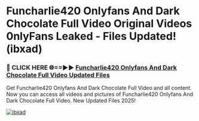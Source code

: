 # Funcharlie420 Onlyfans And Dark Chocolate Full Video Original Videos 0nlyFans Leaked - Files Updated! (ibxad)

<h3>🔴 CLICK HERE 🌐==►► <a href="https://tinyurl.com/3hn5wdd3" rel="nofollow">Funcharlie420 Onlyfans And Dark Chocolate Full Video Updated Files</a></h3>

Get Funcharlie420 Onlyfans And Dark Chocolate Full Video and all content. Now you can access all videos and pictures of Funcharlie420 Onlyfans And Dark Chocolate Full Video. New Updated Files 2025!

[![ibxad](https://i.imgur.com/4HnBqBT.gif)](https://tinyurl.com/3hn5wdd3)
